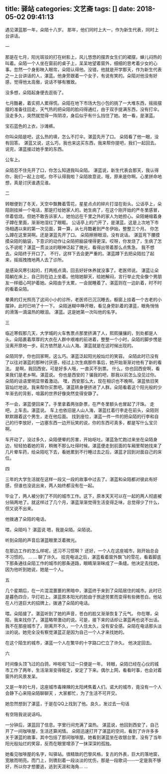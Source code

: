 title: 驿站
categories: 文艺斋
tags: []
date: 2018-05-02 09:41:13
---
遇见湛蓝那一年，朵陌十八岁。
那年，他们同时上大一，作为新生代表，同时上台讲话。

一

那是在七月，阳光斑驳的打在树影上，风儿悠悠的摆弄女生们的裙摆，蝉儿闷热的叫着。朵陌一个人坐在窗前的桌子上，呆呆地望着窗外，细细的思考着少女的心事。忽然一个身影映入眼帘，朵陌认得他。没错，他就是开学那天，作为新生代表之一上台讲话的人，湛蓝。他身旁跟着一个女子，有说有笑的。朵陌对他没有好感，觉得他太高傲，说话不够有雅致。

没多想，朵陌起身便去逛街了。

七月酷暑，着实把人累得慌。朵陌在地下市场大包小包的挑了一大堆东西，摇摇摆摆的准备往回走，天气热的把朵陌的脸闷得通红，由于双手提满东西，没有打伞。没走多久，突然就觉得一阵阴凉，身后似乎有什么挡住了她。她一看，是湛蓝。

宝石蓝色的上衣，沙滩裤。

<!--more-->


你叫朵陌是吧，这么热的填，怎么不打伞。湛蓝先开了口。
朵陌看了他一眼，没有回答。
湛蓝又说，这么巧，我也来这买东西，我来帮你提吧，我们一起回去。说完，湛蓝接过她手里的东西。

公车上。

朵陌忍不住先开了口，你怎么知道我叫朵陌。
湛蓝说，新生代表会那天，我认得你，我们一起上台呢。你不认得我啦？朵陌故意说，哦，原来是你啊。心里拼命地想，真是讨厌谁遇见谁。


二

转眼便到了冬天，天空中飘舞着雪花，星星点点的碎片打湿在街头。公话亭上，朵陌刚挂掉一个电话，那是打给她家人的。她生病了，在这个刚开始的严冬里感冒，伴着低烧。但她不敢告诉家人，她怕远在千里之外的家人为她担心。朵陌蜷缩着身子蹲在里面，渐渐地湿红了眼眶。
公话亭上的门开了，是湛蓝。这是上次地下市场相遇以来的第一次见面，算一算，从七月酷暑到严冬伊始，整整三个月。
你怎么蹲在这里哭啊。还是湛蓝先开了口。
朵陌擦擦眼泪，没有说话。
湛蓝弯下腰摸摸朵陌的脑袋，下意识的动作让朵陌把脑袋埋得更深。哎呀，你发烧了，生病了怎么不说呢？湛蓝一贯淡淡的眼神泛起了微光，看得出带着那么点焦急。
我不想去。朵陌终于开口了。
不行，这样下去会更严重的。湛蓝蹲下去把朵陌拉了起来，摇摇拽拽地两人去了诊所。

是感染风寒引起的，打两瓶点滴，回去好好休养就没事了。老医师说。
湛蓝让朵陌躺在床上，自己则在边上坐着。他陪她聊天，给她解闷，言行举止完全像个男朋友一样细心呵护着她。朵陌由于太累，一会就睡着了。湛蓝则在一边趴着，时不时的看着朵陌。

晕黄的灯光照亮了这间小小的诊所，老医师已沉沉睡去。橱窗上挂着一个古老的小摆钟，此时已响了十一下。
朵陌迷糊中睁开眼，看见身旁趴着的湛蓝，眼角悄悄的滑落一滴温热的眼泪。
湛蓝。这是她第一次叫他的名字。

三

临近寒假那几天，大学城的火车售票点那里挤满了人，熙熙攘攘的，到处都是人头。朵陌裹着厚厚的大衣在人群中艰难的前进着，整整一个小时，朵陌的脚步愣是没离开原地一步。前方依然是人山人海。湛蓝就是在这时候出现的。

朵陌同学，你也回家啊，这么巧。湛蓝泛起阳光般灿烂的笑容。
朵陌此时已没有了以往对湛蓝的那种讨厌感，经过上次生病那件事后，她开始渐渐对他有了新的看法。
是啊，我回西安。可是好多人哦，一直买不到票。
什么，你也回西安啊，看来我们是老乡啊。湛蓝说。
你也是西安的？骗我的吧，那我以前怎么没见过你。朵陌的话语里明显带着激动。
嘿，西安那么大，现在相识也不晚啊。湛蓝依旧笑容灿烂地说。我来帮你买票吧。湛蓝转身便挤进了人群。朵陌看着这个阳光般的少年渐去的背影，喧嚣的世界好像突然变得安静了。

不一会，湛蓝便回来了。手里拿着两张卧票，在严冬里额头也冒起了汗珠。
走吧，上车去。湛蓝说。
车上也依旧是人山人海，湛蓝扛着行李走在前头，朵陌则默默跟着这个男生，走在他后面。
找到座位，湛蓝一件一件的把朵陌的行李和自己的行李放好，一边塞东西一边开玩笑的说，你的东西可真多，都是写什么宝贝啊。

车开动了，没过多久，朵陌便晕的厉害，开始呕吐。湛蓝急忙跑过来坐在朵陌身边，轻轻拍着她的背，稍微不那么吐得时候。湛蓝便走到前面的车厢里帮她找来了几片晕车药，给朵陌吃下去，看她累到不行睡过去之后，湛蓝才回到对面自己的床位。


四

三年的大学生活就在这样一段又一段的故事中过去了。湛蓝和朵陌都对彼此有好感，但谁也没说出来，两人始终都没有在一起。

毕业了，两人被分到了不同的城市工作。这下，原本天天可以在一起的两人彻底被分隔两地了。就这样过了几个月，湛蓝渐渐觉得生活变得乏味，总觉得少了什么，但又说不出来。

他拨通了朵陌的电话。

喂，朵陌吗？ 湛蓝说
嗯，我是朵陌。朵陌说。

听到朵陌的声音后湛蓝眼里泛着微光。

在那边工作的怎么样呢，还习不习惯啊？
还好，一个人在这座城市，刚开始总会不习惯的。
... ...
聊了许久。
挂完电话之后，湛蓝看着窗外飘飞的雪花，看着脚底下那条通往朵陌工作的城市的那条道路，眼睛渐渐眯成了一条缝。他决定去找她，因为他听到她说，她是一个人。


五

几个星期后，在一片混混噩噩的黑暗中，湛蓝终于来到了朵陌居住的城市。此时已是暮色四合，华灯初上。湛蓝原本阳光的脸由于旅途劳累而变得有些微苍白。他站在人行道巨大的招牌上，拨通了朵陌的电话。

喂。朵陌接了。湛蓝听到了她的声音，苍白的脸又渐渐恢复了元气。
你在哪，朵陌，我来找你了。湛蓝略带激动的说。可是，接下来的话却让湛蓝再也说不出话。
我不在那座城市了，刚离开不久，一个人住太久，没有安全感。朵陌在电话那头淡淡的说。她完全没有察觉湛蓝正是因为自己一个人才来找她的。

在这个陌生的城市，湛蓝一个人在繁华的十字路口伫立了许久。
他决定回去。


六

时间像头顶飞过的白鸽，哗啦啦飞过一只便是一年。
转眼，朵陌已经在心仪的城市工作了两年，生活渐渐变得稳定，安定了下来。偶尔上网，看看时事，也会对着窗外的风景发呆。

又是一年的七月，这座城市毒辣辣的太阳烤焦着人们。诺大的城市，竟没有一个人会静下心来陪朵陌聊聊天 ，大家都忙，为了生活不可开交。

她忽然想到了湛蓝，于是在QQ上找到了他。良久，发过去一句话

有空陪我说说话吗。

一分钟后，湛蓝回了信息。字里行间充满了温热。
湛蓝说，他回到西安了，自己开了一间咖啡屋，生活还算闲情。
朵陌迅速打开了湛蓝的空间，看到了许许多多关于湛蓝的故事，其中包括了那间咖啡屋。她看到湛蓝坐在收银台里，没有了当年阳光般灿烂的笑容，反而在眼里增添了一抹深深的孤独。

她看见咖啡屋的名字，叫驿站。很精致的巴黎风格，复古的外表，巨大的落地窗，宽敞而明亮。而门上，则镌刻着一段淡淡的忧伤，那是一段歌词----一定是我不够好，所以你才想要逃，逃到天涯和海角... ...
